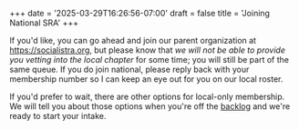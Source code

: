 +++
date = '2025-03-29T16:26:56-07:00'
draft = false
title = 'Joining National SRA'
+++

If you'd like, you can go ahead and join our parent organization at https://socialistra.org, but please know that *we will not be able to provide you vetting into the local chapter* for some time; you will still be part of the same queue. If you do join national, please reply back with your membership number so I can keep an eye out for you on our local roster.

If you'd prefer to wait, there are other options for local-only membership. We will tell you about those options when you're off the [backlog](backlog) and we're ready to start your intake.